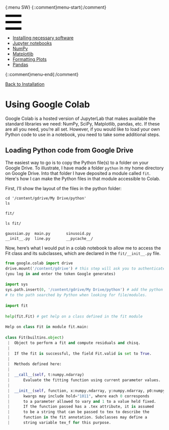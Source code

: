 {:menu SW}
{::comment}menu-start{:/comment}

<div class="dropdown">
<label id="hamburger-menu"><img id="hamburger" src="figs/hamburger.png"></label>
<div class="dropdown-content">
<ul>
<li><a href="SW-Installation.html">Installing necessary software</a></li>
<li><a href="SW-Jupyter.html">Jupyter notebooks</a></li>
<li><a href="SW-NumPy.html">NumPy</a></li>
<li><a href="SW-Matplotlib.html">Matplotlib</a></li>
<li><a href="SW-MPLFormatting.html">Formatting Plots</a></li>
<li><a href="SW-pandas.html">Pandas</a></li>
</ul>
</div>
</div>

{::comment}menu-end{:/comment}


[Back to Installation](SW-Installation.md)

# Using Google Colab

Google Colab is a hosted version of JupyterLab that makes available the standard
libraries we need: NumPy, SciPy, Matplotlib, pandas, etc. If these are all you
need, you’re all set. However, if you would like to load your own Python code to
use in a notebook, you need to take some additional steps.

## Loading Python code from Google Drive

The easiest way to go is to copy the Python file(s) to a folder on your Google
Drive. To illustrate, I have made a folder `python` in my home directory on
Google Drive. Into that folder I have deposited a module called `fit`. Here's
how I can make the Python files in that module accessible to Colab.

First, I’ll show the layout of the files in the python folder:

~~~~
cd '/content/gdrive/My Drive/python'
ls

fit/

ls fit/

gaussian.py  main.py       sinusoid.py
__init__.py  line.py       __pycache__/
~~~~

Now, here’s what I would put in a colab notebook to allow me to access the Fit
class and its subclasses, which are declared in the `fit/__init__.py` file.

~~~~ python
from google.colab import drive
drive.mount('/content/gdrive') # this step will ask you to authenticate;
(you log in and enter the token Google generates)

import sys
sys.path.insert(0, '/content/gdrive/My Drive/python') # add the python directory
# to the path searched by Python when looking for file/modules.

import fit

help(fit.Fit) # get help on a class defined in the fit module

Help on class Fit in module fit.main:

class Fit(builtins.object)
 |  Object to perform a fit and compute residuals and chisq.
 |  
 |  If the fit is successful, the field Fit.valid is set to True.
 |  
 |  Methods defined here:
 |  
 |  __call__(self, t:numpy.ndarray)
 |      Evaluate the fitting function using current parameter values.
 |  
 |  __init__(self, function, x:numpy.ndarray, y:numpy.ndarray, p0:numpy.ndarray, **kwargs)
 |      kwargs may include hold="1011", where each 0 corresponds
 |      to a parameter allowed to vary and 1 to a value held fixed.
 |      If the function passed has a .tex attribute, it is assumed
 |      to be a string that can be passed to tex to describe the
 |      function in the fit annotation. Subclasses may define a
 |      string variable tex_f for this purpose.

~~~~
